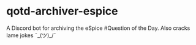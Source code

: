 # qotd-archiver-espice
A Discord bot for archiving the eSpice #Question of the Day. Also cracks lame jokes ¯\_(ツ)_/¯
